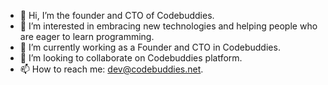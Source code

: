 - 👋 Hi, I’m the founder and CTO of Codebuddies.
- 👀 I’m interested in embracing new technologies and helping people who are eager to learn programming.
- 🌱 I’m currently working as a Founder and CTO in Codebuddies.
- 💞️ I’m looking to collaborate on Codebuddies platform.
- 📫 How to reach me: dev@codebuddies.net.

<!---
codebuddies-dev/codebuddies-dev is a ✨ special ✨ repository because its `README.md` (this file) appears on your GitHub profile.
You can click the Preview link to take a look at your changes.
--->
